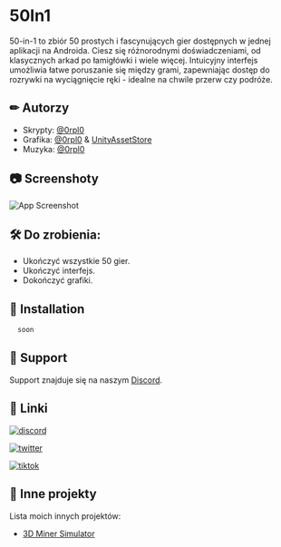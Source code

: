
# 50In1

50-in-1 to zbiór 50 prostych i fascynujących gier dostępnych w jednej aplikacji na Androida. Ciesz się różnorodnymi doświadczeniami, od klasycznych arkad po łamigłówki i wiele więcej. Intuicyjny interfejs umożliwia łatwe poruszanie się między grami, zapewniając dostęp do rozrywki na wyciągnięcie ręki - idealne na chwile przerw czy podróże.


## ✏ Autorzy

- Skrypty: [@0rpl0](https://github.com/0rpl0)
- Grafika: [@0rpl0](https://github.com/0rpl0) & [UnityAssetStore](https://assetstore.unity.com/)
- Muzyka: [@0rpl0](https://github.com/0rpl0) 



## 📷 Screenshoty

![App Screenshot](https://via.placeholder.com/468x300?text=App+Screenshot+Here)


## 🛠 Do zrobienia:

- Ukończyć wszystkie 50 gier.
- Ukończyć interfejs.
- Dokończyć grafiki.


## 📲 Installation

```bash
  soon
```
    
## 💙 Support

Support znajduje się na naszym [Discord](https://discord.gg/cNANdp53nN).


## 🔗 Linki
[![discord](https://img.shields.io/badge/discord-000000?style=for-the-badge&logo=discord&logoColor=blue)](https://discord.gg/cNANdp53nN)

[![twitter](https://img.shields.io/badge/twitter-1DA1F2?style=for-the-badge&logo=twitter&logoColor=white)](https://twitter.com/)

[![tiktok](https://img.shields.io/badge/tiktok-FF0000?style=for-the-badge&logo=tiktok&logoColor=black)](https://tiktok.com/)


## 💼 Inne projekty

Lista moich innych projektów:

- [3D Miner Simulator](https://github.com/0rpl0)


